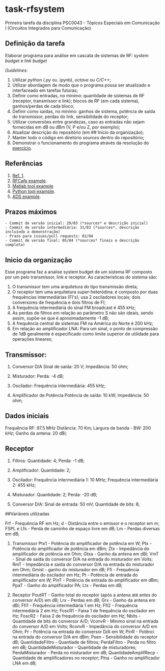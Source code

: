 # task-rfsystem
Primeira tarefa da disciplina PSC0043 - Tópicos Especiais em Comunicação I (Circuitos Integrados para Comunicação)

## Definição da tarefa
Elaborar programa para análise em cascata de sistemas de RF: *system budget* e *link budget*

*Guidelines*:
1. Utilizar *python* (.py ou .ipynb), *octave* ou *C/C++*;
2. Utilizar abordagem de modo que o programa possa ser atualizado e interfaceado em tarefas futuras;
3. Definir como entradas, no mínimo: quantidade de sistemas de RF (receptor, transmissor e link); blocos de RF (em cada sistema), ganhos/perdas de cada bloco;
4. Definir como saídas, no mínimo: ganhos de sistema, potência de saída do transmissor, perdas do link, sensibilidade do receptor;
5. Utilizar conversões entre grandezas, caso as entradas não sejam fornecidas em dB ou dBm (V, P e/ou Z, por exemplo);
6. Atualizar descrição do repositório (em ## Início da organização);
7. Manter todo o código em diretório *sources* dentro do repositório;
8. Demonstrar o funcionamento do programa através da resolução do [exercício](ex1.pdf).

## Referências

1. [Ref. 1](https://www.phys.hawaii.edu/~anita/new/papers/militaryHandbook/rcvr_sen.pdf).
2. [RFCafe example](https://www.rfcafe.com/references/electrical/cascade-budget.htm).
3. [Matlab tool example](https://www.mathworks.com/help/rf/ug/superheterodyne-receiver-using-rf-budget-analyzer-app.html)
4. [Python tool example](https://github.com/fronzbot/python-rfdesigner).
5. [ADS example](https://literature.cdn.keysight.com/litweb/pdf/ads2004a/pdf/rfsysbudget.pdf).

## Prazos máximos

    - Commit de versão inicial: 29/03 (*sources* e descrição inicial)
    - Commit de versão intermediária: 31/03 (*sources*, descrição incluíndo a demonstração)
    - Prazo para issues/pull requests: 02/04
    - Commit de versão final: 05/04 (*sources* finais e descrição completa)

## Inicio da organização
Esse programa faz a analise system budget de um sistema RF composto por um pelo transmissor, link e receptor. As caracteristicas do sistema são:

1.	O transmissor tem uma arquitetura do tipo transmissão direta;
2.	O receptor tem uma arquitetura super-heteródina: é composto por duas frequências intermediárias (FI's); usa 2 osciladores locais; dois conversores de frequência e dois filtros de FI;
3.	A frequência intermediária do sinal FM broadcast é 455 kHz;
4.	As perdas de filtros em relação ao parâmetro S não são ideais, sendo assim, supõe-se que é aproximadamente -1 dB;
5.	A frequência central de sistemas FM na América do Norte é 200 kHz;
6.	Em relação ao amplificador LNA: Para um sinal, o ponto de compressão de 1dB geralmente é especificado como limite superior de utilidade para operações lineares;


## Transmissor:

1. Conversor D/A
Sinal de saída: 20 V;
Impedância: 50 ohm;

2. Misturador:
Perda: -4 dB;

3. Oscilador:
Frequência intermediária: 455 kHz;

4. Amplificador de Potência
Potência de saída: 10 kW;
Impedância: 50 ohm;

## Dados iniciais
Frequência RF: 97.5 MHz
Distância: 70 Km;
Largura de banda - BW: 200 kHz;
Ganho da antena: 20 dBi;

## Receptor
1. Filtros:
Quantidade: 4;
Perda: -1 dB;

2. Amplificador:
Quantidade: 2;

3. Oscilador:
Frequência intermediária 1: 10 MHz;
Frequência intermediária 2: 455 kHz;

4. Misturador:
Quantidade: 2;
Perda: -20 dB;

5. Conversor D/A:
Sinal de entrada: 50 mV;
Quantidade de bits: 8;


##Variáveis utilizadas

Frf - Frequência RF em Hz;
d - Distância entre o emissor e o receptor em m;
FSPL e Lfs - Perda de caminho de espaço livre em dB;
Lm - Perdas diversas em dB;

1. Transmissor
Ptx1 - Potência do amplificador de potência em W;
Ptx - Potência do amplificador de potência em dBm;
Ztx - Impedância do amplificador de potência em Ohm;
Gtxa - Ganho da antena em dBi;
VmT - Sinal de saída do conversor D/A na entrada do misturador em Volts;
RmT - Impedância e saída do conversor D/A na entrada do misturador em Ohm;
Gmist - ganho do misturador em dB;
Ffi - Frequência intermediária do oscilador em Hz;
Pt - Potência de entrada do amplificador em W;
PinT - Potência de entrada do amplificador em dBm;
PpaT - Ganho do amplificador PA;
Ltx - Perdas em dB;

2. Receptor
PoutRT - Ganho total do receptor (após a antena até antes do conversor A/D) em dB;
Lrx - Perdas em dB;
Grx - Ganho da antena em dBi;
Ffi1 - Frequência intermediária 1 em Hz;
Ffi2 - Frequência intermediária 2 em Hz;
FoscR1 - Faixa 1 de frequência do oscilador em Hz;
FoscR2 - Faixa 2 de frequência do oscilador em Hz;
Nbits - Quantidade de bits do conversor A/D;
VconvR - Mínimo sinal na entrada do conversor A/D em Volts;
RconvR - Impedância do conversor A/D em Ohm;
Pr - Potência na entrada do conversor D/A em W;
PinR - Potênci na entrada do conversor D/A em dBm;
Psen - Sensibilidade do receptor dB;
QuantidadeFiltro - Quantiade de filtros;
PerdaFiltro - Perda no filtro em dB;
QuantidadeMisturador - Quantidade de misturadores;
PerdaMisturador - Perda no misturador em dB;
QuantidadeAmplifRecp - Quantidade de amplificadores no receptor;
Plna - Ganho no amplificador LNA em dB;



